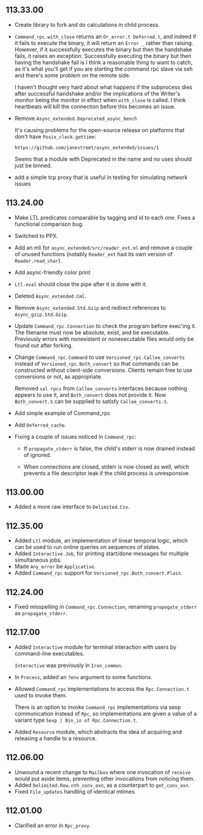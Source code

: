 ## 113.33.00

- Create library to fork and do calculations in child process.

- `Command_rpc.with_close` returns an `Or_error.t Deferred.t`, and indeed if it
  fails to execute the binary, it will return an `Error _` rather than raising.
  However, if it successfully executes the binary but then the handshake fails,
  it raises an exception. Successfully executing the binary but then having the
  handshake fail is I think a reasonable thing to want to catch, as it's what
  you'll get if you are starting the command rpc slave via ssh and there's some
  problem on the remote side.

  I haven't thought very hard about what happens if the subprocess dies after
  successful handshake and/or the implications of the Writer's monitor being the
  monitor in effect when `with_close` is called. I think heartbeats will kill the
  connection before this becomes an issue.

- Remove `Async_extended.Deprecated_async_bench`

  It's causing problems for the open-source release on platforms that don't have
  `Posix_clock.gettime`:

      https://github.com/janestreet/async_extended/issues/1

  Seems that a module with Deprecated in the name and no uses should just be binned.

- add a simple tcp proxy that is useful in testing for simulating network issues

## 113.24.00

- Make LTL predicates comparable by tagging and id to each one. Fixes a
  functional comparison bug.

- Switched to PPX.

- Add an mli for `async_extended/src/reader_ext.ml` and remove a
  couple of unused functions (notably `Reader_ext` had its own version of
  `Reader.read_char`).

- Add async-friendly color print

- `Ltl.eval` should close the pipe after it is done with it.

- Deleted `Async_extended.Cml`.

- Remove `Async_extended.Std.Gzip` and redirect references to `Async_gzip.Std.Gzip`.

- Update `Command_rpc.Connection` to check the program before exec'ing it.
  The filename must now be absolute, exist, and be executable.  Previously
  errors with nonexistent or nonexecutable files would only be found out
  after forking.

- Change `Command_rpc.Command` to use `Versioned_rpc.Callee_converts` instead of
  `Versioned_rpc.Both_convert` so that commands can be constructed without client-side
  conversions.  Clients remain free to use conversions or not, as appropriate.

  Removed `val rpcs` from `Callee_converts` interfaces because nothing appears to use it,
  and `Both_convert` does not provide it.  Now `Both_convert.S` can be supplied to satisfy
  `Callee_converts.S`.

- Add simple example of Command_rpc

- Add `Deferred_cache`.

- Fixing a couple of issues noticed in `Command_rpc`:

  - If `propagate_stderr` is false, the child's stderr is now drained instead of
    ignored.

  - When connections are closed, stderr is now closed as well, which prevents
    a file descriptor leak if the child process is unresponsive.

## 113.00.00

- Added a more raw interface to `Delimited.Csv`.

## 112.35.00

- Added `Ltl` module, an implementation of linear temporal logic, which
  can be used to run online queries on sequences of states.
- Added `Interactive.Job`, for printing start/done messages for multiple
  simultaneous jobs.
- Made `Any_error` be `Applicative`.
- Added `Command_rpc` support for `Versioned_rpc.Both_convert.Plain`.

## 112.24.00

- Fixed misspelling in `Command_rpc.Connection`, renaming `propogate_stderr` as
  `propagate_stderr`.

## 112.17.00

- Added `Interactive` module for terminal interaction with users by
  command-line executables.

  `Interactive` was previously in `Iron_common`.
- In `Process`, added an `?env` argument to some functions.
- Allowed `Command_rpc` implementations to access the
  `Rpc.Connection.t` used to invoke them.

  There is an option to invoke `Command_rpc` implementations via sexp
  communication instead of `Rpc`, so implementations are given a value
  of a variant type `Sexp | Bin_io of Rpc.Connection.t`.
- Added `Resource` module, which abstracts the idea of acquiring and
  releasing a handle to a resource.

## 112.06.00

- Unwound a recent change to `Mailbox` where one invocation of `receive`
  would put aside items, preventing other invocations from noticing
  them.
- Added `Delimited.Row.nth_conv_exn`, as a counterpart to
  `get_conv_exn`.
- Fixed `File_updates` handling of identical mtimes.

## 112.01.00

- Clarified an error in `Rpc_proxy`.

